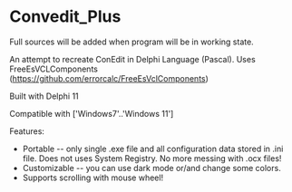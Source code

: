 # Convedit_Plus

Full sources will be added when program will be in working state.

An attempt to recreate ConEdit in Delphi Language (Pascal). 
Uses FreeEsVCLComponents (https://github.com/errorcalc/FreeEsVclComponents)

Built with Delphi 11

Compatible with ['Windows7'..'Windows 11']

Features:
* Portable -- only single .exe file and all configuration data stored in .ini file. Does not uses System Registry. No more messing with .ocx files! 
* Customizable -- you can use dark mode or/and change some colors.
* Supports scrolling with mouse wheel!
